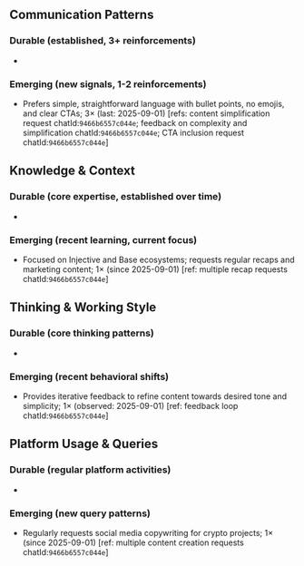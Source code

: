 ## Communication Patterns
### Durable (established, 3+ reinforcements)
-

### Emerging (new signals, 1-2 reinforcements)
- Prefers simple, straightforward language with bullet points, no emojis, and clear CTAs; 3× (last: 2025-09-01) [refs: content simplification request chatId:`9466b6557c044e`; feedback on complexity and simplification chatId:`9466b6557c044e`; CTA inclusion request chatId:`9466b6557c044e`]

## Knowledge & Context
### Durable (core expertise, established over time)
-

### Emerging (recent learning, current focus)
- Focused on Injective and Base ecosystems; requests regular recaps and marketing content; 1× (since 2025-09-01) [ref: multiple recap requests chatId:`9466b6557c044e`]

## Thinking & Working Style
### Durable (core thinking patterns)
-

### Emerging (recent behavioral shifts)
- Provides iterative feedback to refine content towards desired tone and simplicity; 1× (observed: 2025-09-01) [ref: feedback loop chatId:`9466b6557c044e`]

## Platform Usage & Queries
### Durable (regular platform activities)
-

### Emerging (new query patterns)
- Regularly requests social media copywriting for crypto projects; 1× (since 2025-09-01) [ref: multiple content creation requests chatId:`9466b6557c044e`]